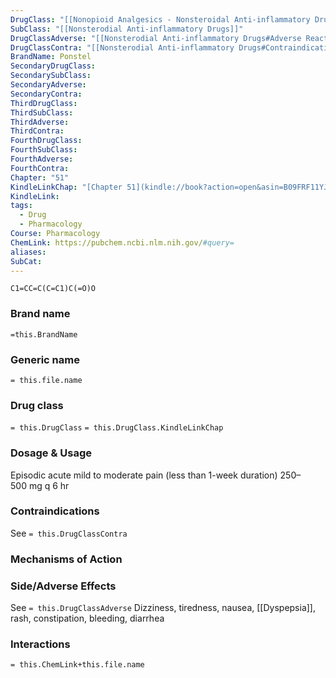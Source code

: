 ```yaml
---
DrugClass: "[[Nonopioid Analgesics - Nonsteroidal Anti-inflammatory Drugs]]"
SubClass: "[[Nonsterodial Anti-inflammatory Drugs]]"
DrugClassAdverse: "[[Nonsterodial Anti-inflammatory Drugs#Adverse Reactions]]"
DrugClassContra: "[[Nonsterodial Anti-inflammatory Drugs#Contraindications]]"
BrandName: Ponstel
SecondaryDrugClass: 
SecondarySubClass: 
SecondaryAdverse: 
SecondaryContra: 
ThirdDrugClass: 
ThirdSubClass: 
ThirdAdverse: 
ThirdContra: 
FourthDrugClass: 
FourthSubClass: 
FourthAdverse: 
FourthContra: 
Chapter: "51"
KindleLinkChap: "[Chapter 51](kindle://book?action=open&asin=B09FRF11YJ&location=30282)"
KindleLink: 
tags:
  - Drug
  - Pharmacology
Course: Pharmacology
ChemLink: https://pubchem.ncbi.nlm.nih.gov/#query=
aliases: 
SubCat:
---
```

```smiles
C1=CC=C(C=C1)C(=O)O
```

### Brand name
`=this.BrandName`

### Generic name
`= this.file.name`

### Drug class 
`= this.DrugClass`
	`= this.DrugClass.KindleLinkChap`

### Dosage & Usage
Episodic acute mild to moderate pain (less than 1-week duration)
250–500 mg q 6 hr

### Contraindications
See `= this.DrugClassContra`

### Mechanisms of Action


### Side/Adverse Effects
See `= this.DrugClassAdverse`
Dizziness, tiredness, nausea, [[Dyspepsia]], rash, constipation, bleeding, diarrhea

### Interactions

`= this.ChemLink+this.file.name`

